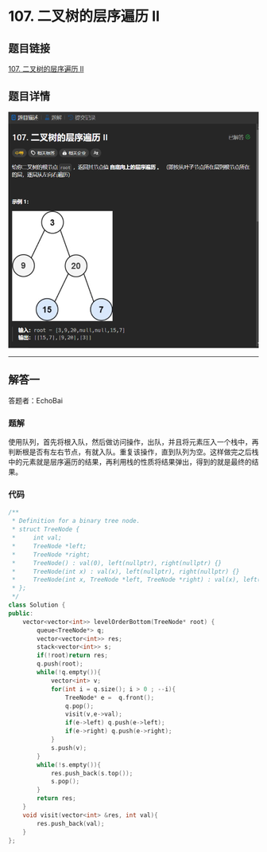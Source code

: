 # 107. 二叉树的层序遍历 II
## 题目链接  
[107. 二叉树的层序遍历 II](https://leetcode.cn/problems/binary-tree-level-order-traversal-ii/description/)
## 题目详情
![题目图片](Img/107.png)

***
## 解答一
答题者：EchoBai

### 题解
使用队列，首先将根入队，然后做访问操作，出队，并且将元素压入一个栈中，再判断根是否有左右节点，有就入队。重复该操作，直到队列为空。这样做完之后栈中的元素就是层序遍历的结果，再利用栈的性质将结果弹出，得到的就是最终的结果。
### 代码
``` cpp
/**
 * Definition for a binary tree node.
 * struct TreeNode {
 *     int val;
 *     TreeNode *left;
 *     TreeNode *right;
 *     TreeNode() : val(0), left(nullptr), right(nullptr) {}
 *     TreeNode(int x) : val(x), left(nullptr), right(nullptr) {}
 *     TreeNode(int x, TreeNode *left, TreeNode *right) : val(x), left(left), right(right) {}
 * };
 */
class Solution {
public:
    vector<vector<int>> levelOrderBottom(TreeNode* root) {
        queue<TreeNode*> q;
        vector<vector<int>> res;
        stack<vector<int>> s;
        if(!root)return res;
        q.push(root);
        while(!q.empty()){
            vector<int> v;
            for(int i = q.size(); i > 0 ; --i){
                TreeNode* e =  q.front();
                q.pop();
                visit(v,e->val);
                if(e->left) q.push(e->left);
                if(e->right) q.push(e->right);
            }
            s.push(v);
        }
        while(!s.empty()){
            res.push_back(s.top());
            s.pop();
        }
        return res;
    }
    void visit(vector<int> &res, int val){
        res.push_back(val);
    }
};
```


